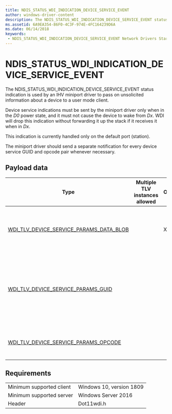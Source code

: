 ```yaml
---
title: NDIS_STATUS_WDI_INDICATION_DEVICE_SERVICE_EVENT
author: windows-driver-content
description: The NDIS_STATUS_WDI_INDICATION_DEVICE_SERVICE_EVENT status indication is used by a miniport driver to pass on unsolicited information about a device to a user mode client.
ms.assetid: 6A9EA354-86F0-4C3F-974E-4FC164239D6A
ms.date: 06/14/2018
keywords:
 - NDIS_STATUS_WDI_INDICATION_DEVICE_SERVICE_EVENT Network Drivers Starting with Windows Vista
---
```


# NDIS_STATUS_WDI_INDICATION_DEVICE_SERVICE_EVENT

The NDIS_STATUS_WDI_INDICATION_DEVICE_SERVICE_EVENT status indication is used by an IHV miniport driver to pass on unsolicited information about a device to a user mode client.

Device service indications must be sent by the miniport driver only when in the *D0* power state, and it must not cause the device to wake from *Dx*. WDI will drop this indication without forwarding it up the stack if it receives it when in *Dx*.

This indication is currently handled only on the default port (station).

The miniport driver should send a separate notification for every device service GUID and opcode pair whenever necessary.

## Payload data

| Type | Multiple TLV instances allowed | Optional | Description |
| --- | --- | --- | --- |
| [WDI_TLV_DEVICE_SERVICE_PARAMS_DATA_BLOB](wdi-tlv-device-service-params-data-blob.md) |   | X | The information received from the IHV miniport driver. |
| [WDI_TLV_DEVICE_SERVICE_PARAMS_GUID](wdi-tlv-device-service-params-guid.md) |   |   | The GUID that identifies the device service to which this indication belongs (as defined by the IHV/OEM). |
| [WDI_TLV_DEVICE_SERVICE_PARAMS_OPCODE](wdi-tlv-device-service-params-opcode.md) |   |   | The opcode specific to the device service. |

## Requirements

|   |   |
| --- | --- |
| Minimum supported client | Windows 10, version 1809 |
| Minimum supported server | Windows Server 2016 |
| Header | Dot11wdi.h |
